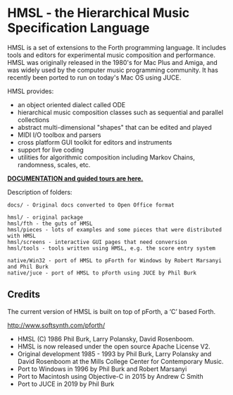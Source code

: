 # HMSL - the Hierarchical Music Specification Language

HMSL is a set of extensions to the Forth programming language.
It includes tools and editors for experimental music composition and performance. 
HMSL was originally released in the 1980's for Mac Plus and Amiga, and was widely used by the computer music programming community. It has recently been ported to run on today's Mac OS using JUCE.

HMSL provides:

* an object oriented dialect called ODE
* hierarchical music composition classes such as sequential and parallel collections
* abstract multi-dimensional "shapes" that can be edited and played
* MIDI I/O toolbox and parsers
* cross platform GUI toolkit for editors and instruments
* support for live coding
* utilities for algorithmic composition including Markov Chains, randomness, scales, etc.

[**DOCUMENTATION and guided tours are here.**](docs)

Description of folders:

    docs/ - Original docs converted to Open Office format

    hmsl/ - original package
    hmsl/fth - the guts of HMSL
    hmsl/pieces - lots of examples and some pieces that were distributed with HMSL
    hmsl/screens - interactive GUI pages that need conversion
    hmsl/tools - tools written using HMSL, e.g. the score entry system

    native/Win32 - port of HMSL to pForth for Windows by Robert Marsanyi and Phil Burk
    native/juce - port of HMSL to pForth using JUCE by Phil Burk

## Credits

The current version of HMSL is built on top of pForth, a ‘C’ based Forth.

   <http://www.softsynth.com/pforth/>

* HMSL (C) 1986 Phil Burk, Larry Polansky, David Rosenboom.
* HMSL is now released under the open source Apache License V2.
* Original development 1985 - 1993 by Phil Burk, Larry Polansky and David Rosenboom at the Mills College Center for Contemporary Music.
* Port to Windows in 1996 by Phil Burk and Robert Marsanyi
* Port to Macintosh using Objective-C in 2015 by Andrew C Smith
* Port to JUCE in 2019 by Phil Burk
